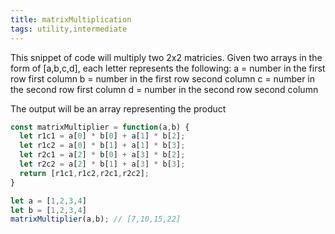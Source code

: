 ```yaml
---
title: matrixMultiplication
tags: utility,intermediate
---
```


This snippet of code will multiply two 2x2 matricies.
Given two arrays in the form of [a,b,c,d], each letter represents the following:
a = number in the  first row first column
b = number in the first row second column 
c = number in the second row first column
d = number in the second row second column

The output will be an array representing the product 
```js
const matrixMultiplier = function(a,b) {
  let r1c1 = a[0] * b[0] + a[1] * b[2];
  let r1c2 = a[0] * b[1] + a[1] * b[3];
  let r2c1 = a[2] * b[0] + a[3] * b[2];
  let r2c2 = a[2] * b[1] + a[3] * b[3];
  return [r1c1,r1c2,r2c1,r2c2];
}
```

```js
let a = [1,2,3,4]
let b = [1,2,3,4]
matrixMultiplier(a,b); // [7,10,15,22]
```
